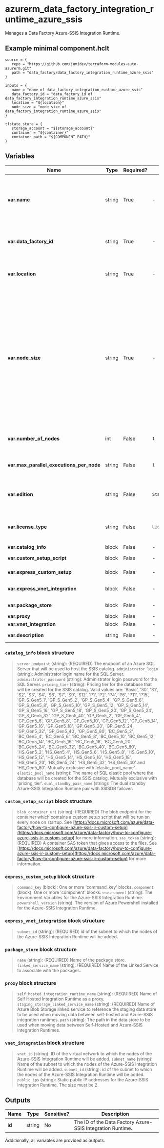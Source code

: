 # azurerm_data_factory_integration_runtime_azure_ssis

Manages a Data Factory Azure-SSIS Integration Runtime.

## Example minimal component.hclt

```hcl
source = {
   repo = "https://github.com/jumidev/terraform-modules-auto-azurerm.git" 
   path = "data_factory/data_factory_integration_runtime_azure_ssis" 
}

inputs = {
   name = "name of data_factory_integration_runtime_azure_ssis" 
   data_factory_id = "data_factory_id of data_factory_integration_runtime_azure_ssis" 
   location = "${location}" 
   node_size = "node_size of data_factory_integration_runtime_azure_ssis" 
}

tfstate_store = {
   storage_account = "${storage_account}" 
   container = "${container}" 
   container_path = "${COMPONENT_PATH}" 
}

```

## Variables

| Name | Type | Required? |  Default  |  possible values |  Description |
| ---- | ---- | --------- |  ----------- | ----------- | ----------- |
| **var.name** | string | True | -  |  -  |  Specifies the name of the Azure-SSIS Integration Runtime. Changing this forces a new resource to be created. Must be globally unique. See the [Microsoft documentation](https://docs.microsoft.com/azure/data-factory/naming-rules) for all restrictions. | 
| **var.data_factory_id** | string | True | -  |  -  |  The Data Factory ID in which to associate the Linked Service with. Changing this forces a new resource. | 
| **var.location** | string | True | -  |  -  |  Specifies the supported Azure location where the resource exists. Changing this forces a new resource to be created. | 
| **var.node_size** | string | True | -  |  `Standard_D2_v3`, `Standard_D4_v3`, `Standard_D8_v3`, `Standard_D16_v3`, `Standard_D32_v3`, `Standard_D64_v3`, `Standard_E2_v3`, `Standard_E4_v3`, `Standard_E8_v3`, `Standard_E16_v3`, `Standard_E32_v3`, `Standard_E64_v3`, `Standard_D1_v2`, `Standard_D2_v2`, `Standard_D3_v2`, `Standard_D4_v2`, `Standard_A4_v2`, `Standard_A8_v2`  |  The size of the nodes on which the Azure-SSIS Integration Runtime runs. Valid values are: `Standard_D2_v3`, `Standard_D4_v3`, `Standard_D8_v3`, `Standard_D16_v3`, `Standard_D32_v3`, `Standard_D64_v3`, `Standard_E2_v3`, `Standard_E4_v3`, `Standard_E8_v3`, `Standard_E16_v3`, `Standard_E32_v3`, `Standard_E64_v3`, `Standard_D1_v2`, `Standard_D2_v2`, `Standard_D3_v2`, `Standard_D4_v2`, `Standard_A4_v2` and `Standard_A8_v2` | 
| **var.number_of_nodes** | int | False | `1`  |  -  |  Number of nodes for the Azure-SSIS Integration Runtime. Max is `10`. Defaults to `1`. | 
| **var.max_parallel_executions_per_node** | string | False | `1`  |  -  |  Defines the maximum parallel executions per node. Defaults to `1`. Max is `1`. | 
| **var.edition** | string | False | `Standard`  |  `Standard`, `Enterprise`  |  The Azure-SSIS Integration Runtime edition. Valid values are `Standard` and `Enterprise`. Defaults to `Standard`. | 
| **var.license_type** | string | False | `LicenseIncluded`  |  `LicenseIncluded`, `BasePrice`  |  The type of the license that is used. Valid values are `LicenseIncluded` and `BasePrice`. Defaults to `LicenseIncluded`. | 
| **var.catalog_info** | block | False | -  |  -  |  A `catalog_info` block. | 
| **var.custom_setup_script** | block | False | -  |  -  |  A `custom_setup_script` block. | 
| **var.express_custom_setup** | block | False | -  |  -  |  An `express_custom_setup` block. | 
| **var.express_vnet_integration** | block | False | -  |  -  |  A `express_vnet_integration` block. | 
| **var.package_store** | block | False | -  |  -  |  One or more `package_store` block. | 
| **var.proxy** | block | False | -  |  -  |  A `proxy` block. | 
| **var.vnet_integration** | block | False | -  |  -  |  A `vnet_integration` block. | 
| **var.description** | string | False | -  |  -  |  Integration runtime description. | 

### `catalog_info` block structure

>`server_endpoint` (string): (REQUIRED) The endpoint of an Azure SQL Server that will be used to host the SSIS catalog.
>`administrator_login` (string): Administrator login name for the SQL Server.
>`administrator_password` (string): Administrator login password for the SQL Server.
>`pricing_tier` (string): Pricing tier for the database that will be created for the SSIS catalog. Valid values are: 'Basic', 'S0', 'S1', 'S2', 'S3', 'S4', 'S6', 'S7', 'S9', 'S12', 'P1', 'P2', 'P4', 'P6', 'P11', 'P15', 'GP_S_Gen5_1', 'GP_S_Gen5_2', 'GP_S_Gen5_4', 'GP_S_Gen5_6', 'GP_S_Gen5_8', 'GP_S_Gen5_10', 'GP_S_Gen5_12', 'GP_S_Gen5_14', 'GP_S_Gen5_16', 'GP_S_Gen5_18', 'GP_S_Gen5_20', 'GP_S_Gen5_24', 'GP_S_Gen5_32', 'GP_S_Gen5_40', 'GP_Gen5_2', 'GP_Gen5_4', 'GP_Gen5_6', 'GP_Gen5_8', 'GP_Gen5_10', 'GP_Gen5_12', 'GP_Gen5_14', 'GP_Gen5_16', 'GP_Gen5_18', 'GP_Gen5_20', 'GP_Gen5_24', 'GP_Gen5_32', 'GP_Gen5_40', 'GP_Gen5_80', 'BC_Gen5_2', 'BC_Gen5_4', 'BC_Gen5_6', 'BC_Gen5_8', 'BC_Gen5_10', 'BC_Gen5_12', 'BC_Gen5_14', 'BC_Gen5_16', 'BC_Gen5_18', 'BC_Gen5_20', 'BC_Gen5_24', 'BC_Gen5_32', 'BC_Gen5_40', 'BC_Gen5_80', 'HS_Gen5_2', 'HS_Gen5_4', 'HS_Gen5_6', 'HS_Gen5_8', 'HS_Gen5_10', 'HS_Gen5_12', 'HS_Gen5_14', 'HS_Gen5_16', 'HS_Gen5_18', 'HS_Gen5_20', 'HS_Gen5_24', 'HS_Gen5_32', 'HS_Gen5_40' and 'HS_Gen5_80'. Mutually exclusive with 'elastic_pool_name'.
>`elastic_pool_name` (string): The name of SQL elastic pool where the database will be created for the SSIS catalog. Mutually exclusive with 'pricing_tier'.
>`dual_standby_pair_name` (string): The dual standby Azure-SSIS Integration Runtime pair with SSISDB failover.

### `custom_setup_script` block structure

>`blob_container_uri` (string): (REQUIRED) The blob endpoint for the container which contains a custom setup script that will be run on every node on startup. See [https://docs.microsoft.com/azure/data-factory/how-to-configure-azure-ssis-ir-custom-setup](https://docs.microsoft.com/azure/data-factory/how-to-configure-azure-ssis-ir-custom-setup) for more information.
>`sas_token` (string): (REQUIRED) A container SAS token that gives access to the files. See [https://docs.microsoft.com/azure/data-factory/how-to-configure-azure-ssis-ir-custom-setup](https://docs.microsoft.com/azure/data-factory/how-to-configure-azure-ssis-ir-custom-setup) for more information.

### `express_custom_setup` block structure

>`command_key` (block): One or more 'command_key' blocks.
>`component` (block): One or more 'component' blocks.
>`environment` (string): The Environment Variables for the Azure-SSIS Integration Runtime.
>`powershell_version` (string): The version of Azure Powershell installed for the Azure-SSIS Integration Runtime.

### `express_vnet_integration` block structure

>`subnet_id` (string): (REQUIRED) id of the subnet to which the nodes of the Azure-SSIS Integration Runtime will be added.

### `package_store` block structure

>`name` (string): (REQUIRED) Name of the package store.
>`linked_service_name` (string): (REQUIRED) Name of the Linked Service to associate with the packages.

### `proxy` block structure

>`self_hosted_integration_runtime_name` (string): (REQUIRED) Name of Self Hosted Integration Runtime as a proxy.
>`staging_storage_linked_service_name` (string): (REQUIRED) Name of Azure Blob Storage linked service to reference the staging data store to be used when moving data between self-hosted and Azure-SSIS integration runtimes.
>`path` (string): The path in the data store to be used when moving data between Self-Hosted and Azure-SSIS Integration Runtimes.

### `vnet_integration` block structure

>`vnet_id` (string): ID of the virtual network to which the nodes of the Azure-SSIS Integration Runtime will be added.
>`subnet_name` (string): Name of the subnet to which the nodes of the Azure-SSIS Integration Runtime will be added.
>`subnet_id` (string): id of the subnet to which the nodes of the Azure-SSIS Integration Runtime will be added.
>`public_ips` (string): Static public IP addresses for the Azure-SSIS Integration Runtime. The size must be 2.



## Outputs

| Name | Type | Sensitive? | Description |
| ---- | ---- | --------- | --------- |
| **id** | string | No  | The ID of the Data Factory Azure-SSIS Integration Runtime. | 

Additionally, all variables are provided as outputs.
